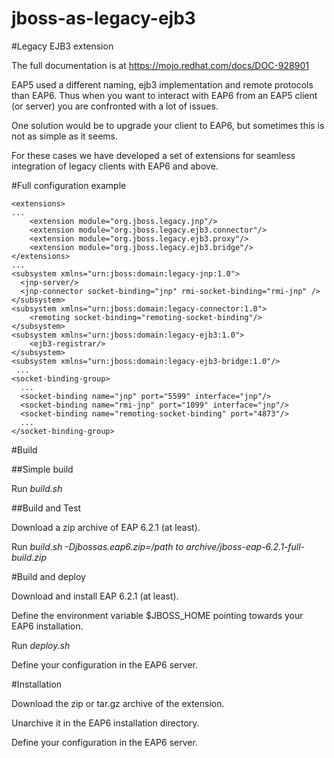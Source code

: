 jboss-as-legacy-ejb3
======================

#Legacy EJB3 extension

The full documentation is at https://mojo.redhat.com/docs/DOC-928901

EAP5 used a different naming, ejb3 implementation and remote protocols than EAP6. 
Thus when you want to interact with EAP6 from an EAP5 client (or server) you are confronted with a lot of issues.

One solution would be to upgrade your client to EAP6, but sometimes this is not as simple as it seems.

For these cases we have developed a set of extensions for seamless integration of legacy clients with EAP6 and above.

#Full configuration example

    <extensions>  
    ...  
        <extension module="org.jboss.legacy.jnp"/>
        <extension module="org.jboss.legacy.ejb3.connector"/>
        <extension module="org.jboss.legacy.ejb3.proxy"/>
        <extension module="org.jboss.legacy.ejb3.bridge"/>
    </extensions>  
    ...  
    <subsystem xmlns="urn:jboss:domain:legacy-jnp:1.0">  
      <jnp-server/>  
      <jnp-connector socket-binding="jnp" rmi-socket-binding="rmi-jnp" />
    </subsystem>
    <subsystem xmlns="urn:jboss:domain:legacy-connector:1.0">
        <remoting socket-binding="remoting-socket-binding"/>
    </subsystem>
    <subsystem xmlns="urn:jboss:domain:legacy-ejb3:1.0">
        <ejb3-registrar/>
    </subsystem>
    <subsystem xmlns="urn:jboss:domain:legacy-ejb3-bridge:1.0"/>
     ...  
    <socket-binding-group>  
      ...  
      <socket-binding name="jnp" port="5599" interface="jnp"/>  
      <socket-binding name="rmi-jnp" port="1099" interface="jnp"/>
      <socket-binding name="remoting-socket-binding" port="4873"/>
      ...  
    </socket-binding-group> 
    
#Build

##Simple build

Run _build.sh_

##Build and Test

Download a zip archive of EAP 6.2.1 (at least).

Run _build.sh -Djbossas.eap6.zip=/path to archive/jboss-eap-6.2.1-full-build.zip_

#Build and deploy

Download and install EAP 6.2.1 (at least).

Define the environment variable $JBOSS_HOME pointing towards your EAP6 installation.

Run _deploy.sh_

Define your configuration in the EAP6 server.

#Installation

Download the zip or tar.gz archive of the extension.

Unarchive it in the EAP6 installation directory.

Define your configuration in the EAP6 server. 